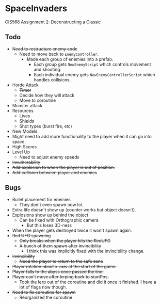 # SpaceInvaders
CIS568 Assignment 2: Deconstructing a Classic

## Todo
- ~~Need to restructure enemy code~~
    - Need to move back to `EnemyController`. 
        - Made each group of enemies into a prefab.
            - Each group gets `NewEnemyScript` which controls movement and shooting.
            - Each individual enemy gets `NewEnemyControllerScript` which handles collisions.
- Horde Attack 
    - ~~Timer~~
    - Decide how they will attack
    - Move to coroutine
- Monster attack
- Resources
    - Lives
    - Shields
    - Shot types (burst fire, etc)
- New Models
- Might need to add more functionality to the player when it can go into space.
- High Scores
- Level Up
    - Need to adjust enemy speeds
- ~~Invulnerability~~
- ~~Add explosion to when the player is out of position.~~
- ~~Add collision between player and enemies~~

## Bugs
- Bullet placement for enemies
    - They don't even spawn now lol.
- Extra life doesn't show up (counter works but object doesn't).
- Explosions show up behind the object
    - Can be fixed with Orthographic camera
        - But this loses 3D-ness
- When the player gets destroyed twice it won't spawn again.
- ~~Red UFO spawning~~
    - ~~Only breaks when the player hits the RedUFO~~
    - ~~A bunch of them spawn after invincibility~~
        - I think this was implicitly fixed with the invincibility change.
- ~~Invincibility~~
    - ~~Need the player to return to the safe zone~~
- ~~Player rotation about x-axis at the start of the game.~~
- ~~Player falls to the abyss once passed the line.~~
- ~~Player can't move after lerping back to startPos.~~ 
    - Took the lerp out of the coroutine and did it once it finished. I have a lot of flags now though.
- ~~Need to fix coroutine for spawn~~ 
    - Reorganized the coroutine


